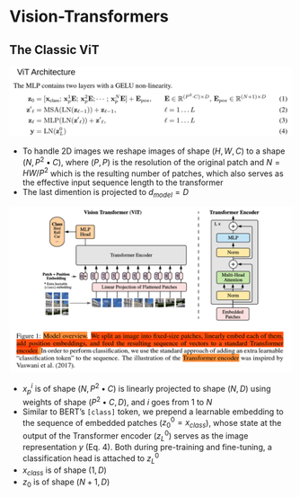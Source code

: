 # Vision-Transformers

## The Classic ViT
![alt text](images/image1.png)
* To handle 2D images we reshape images of shape $(H, W, C)$ to a shape $(N, P^2•C)$, where $(P, P)$ is the resolution of the original patch and $N=HW/P^2$ which is the resulting number of patches, which also serves as the effective input sequence length to the transformer
* The last dimention is projected to $d_{model} = D$

![alt text](images/image2.png)
* $x_p^i$ is of shape $(N, P^2•C)$ is linearly projected to shape $(N, D)$ using weights of shape $(P^2•C, D)$, and $i$ goes from $1$ to $N$
* Similar to BERT’s `[class]` token, we prepend a learnable embedding to the sequence of embedded patches ($z_0^0 = x_{class}$), whose state at the output of the Transformer encoder $(z^0_L)$ serves as the image representation $y$ (Eq. 4). Both during pre-training and fine-tuning, a classification head is attached to $z_L^0$
* $x_{class}$ is of shape $(1, D)$
* $z_0$ is of shape $(N+1, D)$
